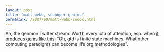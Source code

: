 ```yaml
---
layout: post
title: "matt webb, sooooper genius"
permalink: /2007/09/matt-webb-soooo.html
---
```


Ah, the genmon Twitter stream. Worth every iota of attention, esp. when [it produces gems like this](http://twitter.com/genmon/statuses/299800912): "Oh, gtd is finite state machines. What other computing paradigms can become life org methodologies".